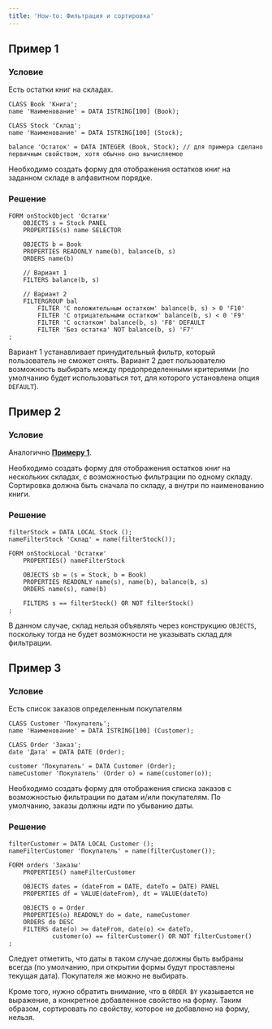 ```yaml
---
title: 'How-to: Фильтрация и сортировка'
---
```


## Пример 1

### Условие

Есть остатки книг на складах.

```lsf
CLASS Book 'Книга';
name 'Наименование' = DATA ISTRING[100] (Book);

CLASS Stock 'Склад';
name 'Наименование' = DATA ISTRING[100] (Stock);

balance 'Остаток' = DATA INTEGER (Book, Stock); // для примера сделано первичным свойством, хотя обычно оно вычисляемое
```

Необходимо создать форму для отображения остатков книг на заданном складе в алфавитном порядке.

### Решение

```lsf
FORM onStockObject 'Остатки'
    OBJECTS s = Stock PANEL
    PROPERTIES(s) name SELECTOR

    OBJECTS b = Book
    PROPERTIES READONLY name(b), balance(b, s)
    ORDERS name(b)

    // Вариант 1
    FILTERS balance(b, s)

    // Вариант 2
    FILTERGROUP bal
        FILTER 'С положительным остатком' balance(b, s) > 0 'F10'
        FILTER 'С отрицательными остатком' balance(b, s) < 0 'F9'
        FILTER 'С остатком' balance(b, s) 'F8' DEFAULT
        FILTER 'Без остатка' NOT balance(b, s) 'F7'
;
```

Вариант 1 устанавливает принудительный фильтр, который пользователь не сможет снять. Вариант 2 дает пользователю возможность выбирать между предопределенными критериями (по умолчанию будет использоваться тот, для которого установлена опция `DEFAULT`).

## Пример 2

### Условие

Аналогично [**Примеру 1**](#пример-1).

Необходимо создать форму для отображения остатков книг на нескольких складах, с возможностью фильтрации по одному складу. Сортировка должна быть сначала по складу, а внутри по наименованию книги.

### Решение

```lsf
filterStock = DATA LOCAL Stock ();
nameFilterStock 'Склад' = name(filterStock());

FORM onStockLocal 'Остатки'
    PROPERTIES() nameFilterStock

    OBJECTS sb = (s = Stock, b = Book)
    PROPERTIES READONLY name(s), name(b), balance(b, s)
    ORDERS name(s), name(b)

    FILTERS s == filterStock() OR NOT filterStock()
;
```

В данном случае, склад нельзя объявлять через конструкцию `OBJECTS`, поскольку тогда не будет возможности не указывать склад для фильтрации.

## Пример 3

### Условие

Есть список заказов определенным покупателям

```lsf
CLASS Customer 'Покупатель';
name 'Наименование' = DATA ISTRING[100] (Customer);

CLASS Order 'Заказ';
date 'Дата' = DATA DATE (Order);

customer 'Покупатель' = DATA Customer (Order);
nameCustomer 'Покупатель' (Order o) = name(customer(o));
```

Необходимо создать форму для отображения списка заказов с возможностью фильтрации по датам и/или покупателям. По умолчанию, заказы должны идти по убыванию даты.

### Решение

```lsf
filterCustomer = DATA LOCAL Customer ();
nameFilterCustomer 'Покупатель' = name(filterCustomer());

FORM orders 'Заказы'
    PROPERTIES() nameFilterCustomer

    OBJECTS dates = (dateFrom = DATE, dateTo = DATE) PANEL
    PROPERTIES df = VALUE(dateFrom), dt = VALUE(dateTo)

    OBJECTS o = Order
    PROPERTIES(o) READONLY do = date, nameCustomer
    ORDERS do DESC
    FILTERS date(o) >= dateFrom, date(o) <= dateTo,
            customer(o) == filterCustomer() OR NOT filterCustomer()
;
```

Следует отметить, что даты в таком случае должны быть выбраны всегда (по умолчанию, при открытии формы будут проставлены текущая дата). Покупателя же можно не выбирать.

Кроме того, нужно обратить внимание, что в `ORDER BY` указывается не выражение, а конкретное добавленное свойство на форму. Таким образом, сортировать по свойству, которое не добавлено на форму, нельзя.
